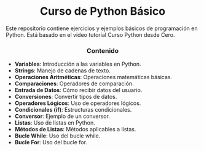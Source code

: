 <h1 align="center">Curso de Python Básico</h1>

<p>
  Este repositorio contiene ejercicios y ejemplos básicos de programación en Python. Está basado en el video tutorial Curso Python desde Cero.
</p>

<h3 align="center">Contenido</h3>

- **Variables**: Introducción a las variables en Python.
- **Strings**: Manejo de cadenas de texto.
- **Operaciones Aritméticas**: Operaciones matemáticas básicas.
- **Comparaciones**: Operadores de comparación.
- **Entrada de Datos**: Cómo recibir datos del usuario.
- **Conversiones**: Convertir tipos de datos.
- **Operadores Lógicos**: Uso de operadores lógicos.
- **Condicionales (if)**: Estructuras condicionales.
- **Conversor**: Ejemplo de un conversor.
- **Listas**: Uso de listas en Python.
- **Métodos de Listas**: Métodos aplicables a listas.
- **Bucle While**: Uso del bucle while.
- **Bucle For**: Uso del bucle for.
